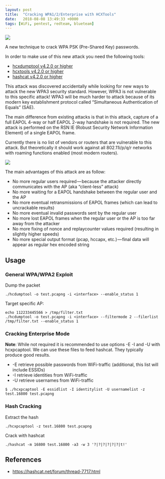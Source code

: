 ```yaml
---
layout: post
title:  "Cracking WPA1/2/Enterprise with HCXTools"
date:   2018-08-08 13:49:33 +0000
tags: [WiFi, pentest, redteam, blueteam]
---
```

![](/blog/assets/WiFi.png)

A new technique to crack WPA PSK (Pre-Shared Key) passwords.

In order to make use of this new attack you need the following tools:
* [hcxdumptool v4.2.0 or higher](https://github.com/ZerBea/hcxdumptool)
* [hcxtools v4.2.0 or higher](https://github.com/ZerBea/hcxtools)
* [hashcat v4.2.0 or higher](https://github.com/hashcat/hashcat)

This attack was discovered accidentally while looking for new ways to attack the new WPA3 security standard. However, WPA3 is not vulnerable to this specific attack! WPA3 will be much harder to attack because of its modern key establishment protocol called “Simultaneous Authentication of Equals” (SAE).

The main difference from existing attacks is that in this attack, capture of a full EAPOL 4-way or half EAPOL 2-way handshake is not required. The new attack is performed on the RSN IE (Robust Security Network Information Element) of a single EAPOL frame.

Currently there is no list of vendors or routers that are vulnerable to this attack. But theoretically it should work against all 802.11i/p/q/r networks with roaming functions enabled (most modern routers).

![](/blog/assets/wifi_hcx_frame.png)

The main advantages of this attack are as follow:
* No more regular users required — because the attacker directly communicates with the AP (aka “client-less” attack)
* No more waiting for a EAPOL handshake between the regular user and the AP
* No more eventual retransmissions of EAPOL frames (which can lead to uncrackable results)
* No more eventual invalid passwords sent by the regular user
* No more lost EAPOL frames when the regular user or the AP is too far away from the attacker
* No more fixing of nonce and replaycounter values required (resulting in slightly higher speeds)
* No more special output format (pcap, hccapx, etc.) — final data will appear as regular hex encoded string

## Usage
### General WPA/WPA2 Exploit
Dump the packet
```
./hcdumptool -o test.pcapng -i <interface> --enable_status 1
```
Target specific AP:
```
echo 112233445566 > /tmp/filter.txt
./hcdumptool -o test.pcapng -i <interface> --filtermode 2 --filerlist /tmp/filter.txt --enable_status 1
```
### Cracking Enterprise Mode
**Note**: While not required it is recommended to use options -E -I and -U with hcxpcaptool. We can use these files to feed hashcat. They typically produce good results.
* -E retrieve possible passwords from WiFi-traffic (additional, this list will include ESSIDs)
* -I retrieve identities from WiFi-traffic
* -U retrieve usernames from WiFi-traffic
```
$ ./hcxpcaptool -E essidlist -I identitylist -U usernamelist -z test.16800 test.pcapng
```
### Hash Cracking
Extract the hash
```
./hcxpcaptool -z test.16800 test.pcapng
```
Crack with hashcat
```
./hashcat -m 16800 test.16800 -a3 -w 3 '?|?|?|?|?|?|t!'
```

## References
* https://hashcat.net/forum/thread-7717.html
